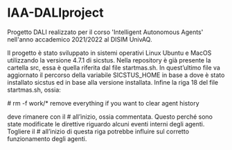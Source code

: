# IAA-DALIproject
Progetto DALI realizzato per il corso 'Intelligent Autonomous Agents' nell'anno accademico 2021/2022 al DISIM UnivAQ.

Il progetto è stato sviluppato in sistemi operativi Linux Ubuntu e MacOS utilizzando la versione 4.7.1 di sicstus.
Nella repository è già presente la cartella src, essa è quella riferita dal file startmas.sh. In quest’ultimo file va aggiornato il percorso della variabile SICSTUS_HOME in base a dove è stato installato sicstus ed in base alla versione installata. Infine la riga 18 del file startmas.sh, ossia:

\# rm -f work/* remove everything if you want to clear agent history

deve rimanere con il # all’inizio, ossia commentata. Questo perché sono state modificate le direttive riguardo alcuni eventi interni degli agenti. Togliere il # all’inizio di questa riga potrebbe influire sul corretto funzionamento degli agenti.
